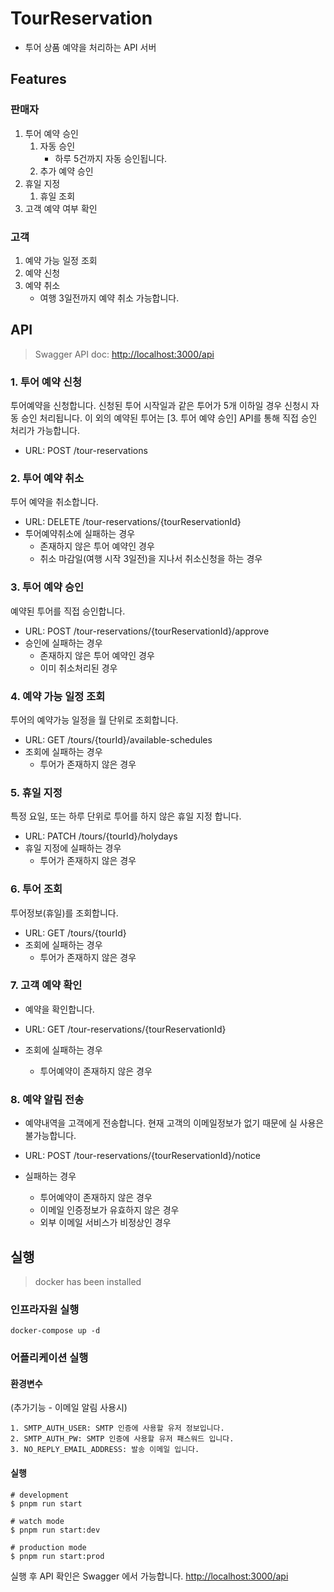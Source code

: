 # TourReservation

- 투어 상품 예약을 처리하는 API 서버

## Features

### 판매자

1. 투어 예약 승인
    1. 자동 승인
        - 하루 5건까지 자동 승인됩니다.
    2. 추가 예약 승인
2. 휴일 지정
    1. 휴일 조회
3. 고객 예약 여부 확인

### 고객

1. 예약 가능 일정 조회
2. 예약 신청
3. 예약 취소
    - 여행 3일전까지 예약 취소 가능합니다.

## API

> Swagger API doc: <http://localhost:3000/api>

### 1. 투어 예약 신청

투어예약을 신청합니다.
신청된 투어 시작일과 같은 투어가 5개 이하일 경우 신청시 자동 승인 처리됩니다.
이 외의 예약된 투어는 [3. 투어 예약 승인] API를 통해 직접 승인 처리가 가능합니다.

- URL: POST /tour-reservations

### 2. 투어 예약 취소

투어 예약을 취소합니다.

- URL: DELETE /tour-reservations/{tourReservationId}
- 투어예약취소에 실패하는 경우
  - 존재하지 않은 투어 예약인 경우
  - 취소 마감일(여행 시작 3일전)을 지나서 취소신청을 하는 경우

### 3. 투어 예약 승인

예약된 투어를 직접 승인합니다.

- URL: POST /tour-reservations/{tourReservationId}/approve
- 승인에 실패하는 경우
  - 존재하지 않은 투어 예약인 경우
  - 이미 취소처리된 경우

### 4. 예약 가능 일정 조회

  투어의 예약가능 일정을 월 단위로 조회합니다.

- URL: GET /tours/{tourId}/available-schedules
- 조회에 실패하는 경우
  - 투어가 존재하지 않은 경우

### 5. 휴일 지정
  
  특정 요일, 또는 하루 단위로 투어를 하지 않은 휴일 지정 합니다.

- URL: PATCH /tours/{tourId}/holydays
- 휴일 지정에 실패하는 경우
  - 투어가 존재하지 않은 경우

### 6. 투어 조회

  투어정보(휴일)를 조회합니다.

- URL: GET /tours/{tourId}
- 조회에 실패하는 경우
  - 투어가 존재하지 않은 경우

### 7. 고객 예약 확인

- 예약을 확인합니다.

- URL: GET /tour-reservations/{tourReservationId}
- 조회에 실패하는 경우
  - 투어예약이 존재하지 않은 경우

### 8. 예약 알림 전송

- 예약내역을 고객에게 전송합니다. 현재 고객의 이메일정보가 없기 때문에 실 사용은 불가능합니다.

- URL: POST /tour-reservations/{tourReservationId}/notice
- 실패하는 경우
  - 투어예약이 존재하지 않은 경우
  - 이메일 인증정보가 유효하지 않은 경우
  - 외부 이메일 서비스가 비정상인 경우
  
## 실행

> docker has been installed

### 인프라자원 실행

`docker-compose up -d`

### 어플리케이션 실행

#### 환경변수

(추가기능 - 이메일 알림 사용시)

    1. SMTP_AUTH_USER: SMTP 인증에 사용할 유저 정보입니다.
    2. SMTP_AUTH_PW: SMTP 인증에 사용할 유저 패스워드 입니다.
    3. NO_REPLY_EMAIL_ADDRESS: 발송 이메일 입니다.

#### 실행

```text
# development
$ pnpm run start

# watch mode
$ pnpm run start:dev

# production mode
$ pnpm run start:prod
```

실행 후 API 확인은 Swagger 에서 가능합니다. <http://localhost:3000/api>
